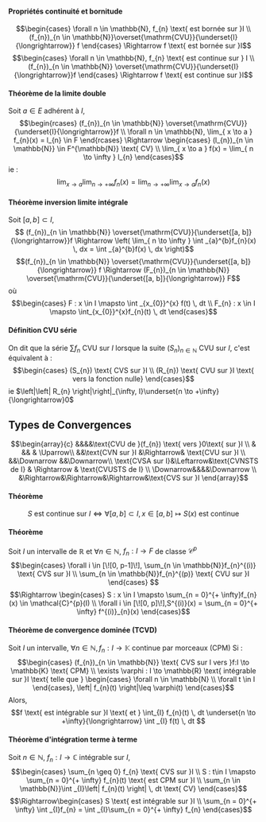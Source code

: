 #### Propriétés continuité et bornitude
$$\begin{cases}
\forall n \in \mathbb{N}, f_{n} \text{ est bornée sur }I \\
(f_{n})_{n \in \mathbb{N}}\overset{\mathrm{CVU}}{\underset{I}{\longrightarrow}} f
\end{cases} \Rightarrow f \text{ est bornée sur }I$$
$$\begin{cases}
\forall n \in \mathbb{N}, f_{n} \text{ est continue sur } I \\
(f_{n})_{n \in \mathbb{N}} \overset{\mathrm{CVU}}{\underset{I}{\longrightarrow}}f
\end{cases} \Rightarrow f \text{ est continue sur }I$$

#### Théorème de la limite double
Soit $a \in E$ adhérent à $I$,
$$\begin{rcases}
(f_{n})_{n \in \mathbb{N}} \overset{\mathrm{CVU}}{\underset{I}{\longrightarrow}}f \\
\forall n \in \mathbb{N}, \lim_{ x \to a } f_{n}(x) = l_{n} \in F
\end{rcases} \Rightarrow \begin{cases}
(l_{n})_{n \in \mathbb{N}} \in F^{\mathbb{N}} \text{ CV} \\
\lim_{ x \to a } f(x) = \lim_{ n \to \infty } l_{n}
\end{cases}$$
ie :
$$\lim_{ x \to a } \lim_{ n \to +\infty } f_{n}(x)  = \lim_{ n \to +\infty } \lim_{ x \to a } f_{n}(x)$$

#### Théorème inversion limite intégrale
Soit $[a, b]\subset I$, 
$$ (f_{n})_{n \in \mathbb{N}} \overset{\mathrm{CVU}}{\underset{[a, b]}{\longrightarrow}}f \Rightarrow \left( \lim_{ n \to \infty } \int _{a}^{b}f_{n}(x) \, dx  = \int _{a}^{b}f(x) \, dx \right)$$
$$(f_{n})_{n \in \mathbb{N}} \overset{\mathrm{CVU}}{\underset{[a, b]}{\longrightarrow}} f \Rightarrow (F_{n})_{n \in \mathbb{N}} \overset{\mathrm{CVU}}{\underset{[a, b]}{\longrightarrow}} F$$
où
$$\begin{cases}
F : x \in I \mapsto \int _{x_{0}}^{x} f(t) \, dt  \\
F_{n} : x \in I \mapsto \int_{x_{0}}^{x}f_{n}(t) \, dt 
\end{cases}$$

#### Définition CVU série
On dit que la série $\sum f_{n}$ CVU sur $I$ lorsque la suite $(S_{n})_{n \in \mathbb{N}}$ CVU sur $I$, c'est équivalent à : 
$$\begin{cases}
(S_{n}) \text{ CVS sur }I \\
(R_{n}) \text{ CVU sur }I \text{ vers la fonction nulle}
\end{cases}$$
ie $\left|\left| R_{n} \right|\right|_{\infty, I}\underset{n \to +\infty}{\longrightarrow}0$

## Types de Convergences
$$\begin{array}{c}
 &&&&\text{CVU de }(f_{n}) \text{ vers }0\text{ sur }I \\
 & &&  & \Uparrow\\
&&\text{CVN sur }I &\Rightarrow& \text{CVU sur }I \\
&&\Downarrow &&\Downarrow\\
\text{CVSA sur I}&\Leftarrow&\text{CVNSTS de I} & \Rightarrow & \text{CVUSTS de I} \\
\Downarrow&&&&\Downarrow \\
&\Rightarrow&\Rightarrow&\Rightarrow&\text{CVS sur }I
\end{array}$$

#### Théorème
$$S \text{ est continue sur }I \Leftrightarrow \forall [a, b]\subset I, x \in [a, b] \mapsto S(x) \text{ est continue}$$

#### Théorème
Soit $I$ un intervalle de $\mathbb{R}$ et $\forall n \in \mathbb{N}$, $f_{n}: I \to F$ de classe $\mathcal{C}^{p}$
$$\begin{cases}
\forall i \in [\![0, p-1]\!], \sum_{n \in \mathbb{N}}f_{n}^{(i)} \text{ CVS sur }I \\
\sum_{n \in \mathbb{N}}f_{n}^{(p)} \text{ CVU sur }I
\end{cases} $$
$$\Rightarrow \begin{cases}
S : x \in I \mapsto \sum_{n = 0}^{+ \infty}f_{n}(x) \in \mathcal{C}^{p}(I) \\
\forall i \in [\![0, p]\!],S^{(i)}(x) = \sum_{n = 0}^{+ \infty} f^{(i)}_{n}(x)
\end{cases}$$

#### Théorème de convergence dominée (TCVD)
Soit $I$ un intervalle, $\forall n \in \mathbb{N}, f_{n} : I \to \mathbb{K}$ continue par morceaux (CPM)
Si : 
$$\begin{cases}
(f_{n})_{n \in \mathbb{N}} \text{ CVS sur I vers }f:I \to \mathbb{K} \text{ CPM} \\
\exists \varphi : I \to \mathbb{R} \text{ intégrable sur }I \text{ telle que } \begin{cases}
\forall n \in \mathbb{N} \\
\forall t \in I
\end{cases}, \left| f_{n}(t) \right|\leq \varphi(t)
\end{cases}$$
Alors, 
$$f \text{ est intégrable sur }I \text{ et } \int_{I} f_{n}(t) \, dt \underset{n \to +\infty}{\longrightarrow} \int _{I} f(t) \, dt  $$

#### Théorème d'intégration terme à terme
Soit $n \in \mathbb{N}$, $f_{n} : I \to \mathbb{C}$ intégrable sur $I$, 
$$\begin{cases}
 \sum_{n \geq 0} f_{n} \text{ CVS sur }I \\
S : t\in I \mapsto \sum_{n = 0}^{+ \infty} f_{n}(t) \text{ est CPM sur }I \\
\sum_{n \in \mathbb{N}}\int _{I}\left| f_{n}(t) \right| \, dt \text{ CV} 
\end{cases}$$
$$\Rightarrow\begin{cases}
S \text{ est intégrable sur }I \\
\sum_{n = 0}^{+ \infty} \int _{I}f_{n} = \int _{I}\sum_{n = 0}^{+ \infty} f_{n} 
\end{cases}$$
